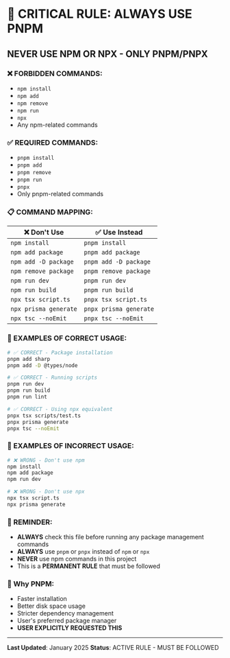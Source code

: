 # 🚨 CRITICAL RULE: ALWAYS USE PNPM

## **NEVER USE NPM OR NPX - ONLY PNPM/PNPX**

### **❌ FORBIDDEN COMMANDS:**

- `npm install`
- `npm add`
- `npm remove`
- `npm run`
- `npx`
- Any npm-related commands

### **✅ REQUIRED COMMANDS:**

- `pnpm install`
- `pnpm add`
- `pnpm remove`
- `pnpm run`
- `pnpx`
- Only pnpm-related commands

### **📋 COMMAND MAPPING:**

| ❌ Don't Use          | ✅ Use Instead         |
| --------------------- | ---------------------- |
| `npm install`         | `pnpm install`         |
| `npm add package`     | `pnpm add package`     |
| `npm add -D package`  | `pnpm add -D package`  |
| `npm remove package`  | `pnpm remove package`  |
| `npm run dev`         | `pnpm run dev`         |
| `npm run build`       | `pnpm run build`       |
| `npx tsx script.ts`   | `pnpx tsx script.ts`   |
| `npx prisma generate` | `pnpx prisma generate` |
| `npx tsc --noEmit`    | `pnpx tsc --noEmit`    |

### **🎯 EXAMPLES OF CORRECT USAGE:**

```bash
# ✅ CORRECT - Package installation
pnpm add sharp
pnpm add -D @types/node

# ✅ CORRECT - Running scripts
pnpm run dev
pnpm run build
pnpm run lint

# ✅ CORRECT - Using npx equivalent
pnpx tsx scripts/test.ts
pnpx prisma generate
pnpx tsc --noEmit
```

### **🚫 EXAMPLES OF INCORRECT USAGE:**

```bash
# ❌ WRONG - Don't use npm
npm install
npm add package
npm run dev

# ❌ WRONG - Don't use npx
npx tsx script.ts
npx prisma generate
```

### **📝 REMINDER:**

- **ALWAYS** check this file before running any package management commands
- **ALWAYS** use `pnpm` or `pnpx` instead of `npm` or `npx`
- **NEVER** use npm commands in this project
- This is a **PERMANENT RULE** that must be followed

### **🔗 Why PNPM:**

- Faster installation
- Better disk space usage
- Stricter dependency management
- User's preferred package manager
- **USER EXPLICITLY REQUESTED THIS**

---

**Last Updated**: January 2025
**Status**: ACTIVE RULE - MUST BE FOLLOWED
